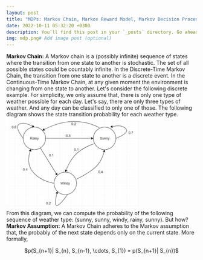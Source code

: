 ```yaml
---
layout: post
title: "MDPs: Markov Chain, Markov Reward Model, Markov Decision Process"
date: 2022-10-11 05:32:20 +0300
description: You’ll find this post in your `_posts` directory. Go ahead and edit it and re-build the site to see your changes. # Add post description (optional)
img: mdp.png# Add image post (optional)
---
```


<strong>Markov Chain:</strong> A Markov chain is a (possibly infinite) sequence of states where the transition from one state to another is stochastic. The set of all possible states could be countably infinite. In the Discrete-Time Markov Chain, the transition from one state to another is a discrete event. In the Continuous-Time Markov Chain, at any given moment the environment is changing from one state to another. Let's consider the following discrete example. For simplicity, we only assume that, there is only one type of weather possible for each day. Let's say, there are only three types of weather. And any day can be classified to only one of those. The following diagram shows the state transition probability for each weather type.
<img src = "/assets/img/mc.jpg" height = "70%" width = "70%">      
From this diagram, we can compute the probability of the following sequence of weather type: (sunny, sunny, windy, rainy, sunny). But how?    
<strong>Markov Assumption:</strong> A Markov Chain adheres to the Markov assumption that, the probably of the next state depends only on the current state. More formally,    
<center>$p(S_{n+1}| S_{n}, S_{n-1}, \cdots, S_{1}) = p(S_{n+1}| S_{n})$</center>


